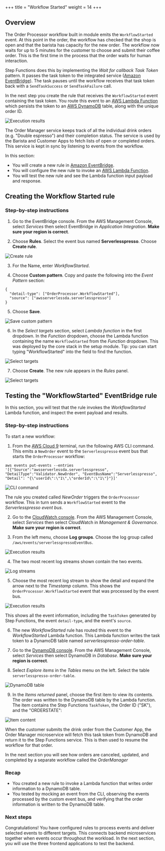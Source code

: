 +++
title = "Workflow Started"
weight = 14
+++

## Overview

The Order Processor workflow built in module emits the `WorkflowStarted` event. At this point in the order, the workflow has checked that the shop is open and that the barista has capacity for the new order. The workflow now waits for up to 5 minutes for the customer to choose and submit their coffee order. This is the first time in the process that the order waits for human interaction.

Step Functions does this by implementing the *Wait for callback Task Token* pattern. It passes the task token to the integrated service ([Amazon EventBridge](https://aws.amazon.com/eventbridge)). The task pauses until the workflow receives that task token back with a `SendTaskSuccess` or `SendTaskFailure` call.

In the next step you create the rule that receives the `WorkflowStarted` event containing the task token. You route this event to an [AWS Lambda Function](https://aws.amazon.com/lambda/) which persists the token to an [AWS DynamoDB](https://aws.amazon.com/dynamodb/) table, along with the unique order ID.

![Execution results](../images/se-mod2-WorkflowStarted3.png)

The Order Manager service keeps track of all the individual drink orders (e.g. "Double espresso") and their completion status. The service is used by the Barista and Customer Apps to fetch lists of open or completed orders. This service is kept in sync by listening to events from the workflow.

In this section:

* You will create a new rule in [Amazon EventBridge](https://aws.amazon.com/eventbridge/).
* You will configure the new rule to invoke an [AWS Lambda Function](https://aws.amazon.com/lambda/).
* You will test the new rule and see the Lambda function input payload and response.

## Creating the Workflow Started rule
### Step-by-step instructions ##

1. Go to the EventBridge console. From the AWS Management Console, select *Services* then select EventBridge in *Application Integration*. **Make sure your region is correct**.

2. Choose **Rules**. Select the event bus named **Serverlesspresso**. Choose **Create rule**.

![Create rule](../images/se-mod2-logAll10.png)

3. For the Name, enter *WorkflowStarted*.

4. Choose **Custom pattern**. Copy and paste the following into the *Event Pattern* section:
```
{
  "detail-type": ["OrderProcessor.WorkflowStarted"],
  "source": ["awsserverlessda.serverlesspresso"]
}
```

5. Choose **Save**.

![Save custom pattern](../images/se-mod2-workflowStarted6.png)

6. In the *Select targets* section, select *Lambda function* in the first dropdown. In the *Function* dropdown, choose the Lambda function containing the name `WorkflowStarted`  from the *Function* dropdown. This was deployed by the core stack in the setup module. Tip: you can start typing "WorkflowStarted" into the field to find the function.

![Select targets](../images/se-mod2-workflowStarted5.png)

7. Choose **Create**. The new rule appears in the *Rules* panel.

![Select targets](../images/se-mod2-workflowStarted7.png)

## Testing the "WorkflowStarted" EventBridge rule

In this section, you will test that the rule invokes the *WorkflowStarted* Lambda function, and inspect the event payload and results.

### Step-by-step instructions ###

To start a new workflow:

1. From the [AWS Cloud 9](https://console.aws.amazon.com/cloud9) terminal, run the following AWS CLI command. This emits a `NewOrder` event to the `Serverlesspresso` event bus that starts the `OrderProcessor` workflow:
```
aws events put-events --entries '[{"Source":"awsserverlessda.serverlesspresso", "DetailType":"Validator.NewOrder", "EventBusName":"Serverlesspresso", "Detail": "{\"userId\":\"1\",\"orderId\":\"1\"}"}]'

```

![CLI command](../images/se-mod2-workflowStarted8.png)

The rule you created called *NewOrder* triggers the `OrderProcessor` workflow. This in turn sends a `WorkflowStarted` event to the *Serverlesspresso event bus*.

2. Go to the [CloudWatch console](https://console.aws.amazon.com/cloudwatch/home). From the AWS Management Console, select *Services* then select CloudWatch in *Management & Governance*. **Make sure your region is correct**.

3. From the left menu, choose **Log groups**. Choose the log group called `/aws/events/serverlesspressoEventBus`.

![Execution results](../images/se-mod2-logAll9.png)

4. The two most recent log streams shown contain the two events.

![Log streams](../images/se-mod2-workflowStarted9.png)

5. Choose the most recent log stream to show the detail and expand the arrow next to the *Timestamp* column. This shows the `OrderProcessor.WorkflowStarted` event that was processed by the event bus.

![Execution results](../images/se-mod2-workflowStarted10.png)

This shows all the event information, including the `TaskToken` generated by Step Functions, the event `detail-type`, and the event's `source`.

6. The new *WorkflowStarted* rule has routed this event to the *WorkflowStarted* Lambda function. This Lambda function writes the task token to a DynamoDB table named *serverlesspresso-order-table*.

7. Go to the [DynamoDB console](https://console.aws.amazon.com/dynamodb/home). From the AWS Management Console, select *Services* then select DynamoDB in *Database*. **Make sure your region is correct**.

8. Select *Explore items* in the *Tables* menu on the left. Select the table `serverlesspresso-order-table`.

![DynamoDB table](../images/se-mod2-workflowStarted11.png)

9. In the *Items returned* panel, choose the first item to view its contents. The order was written to the DynamoDB table by the Lambda function. The item contains the Step Functions `TaskToken`, the Order ID ("SK"), and the "ORDERSTATE":

![Item content](../images/se-mod2-workflowStarted12.png)

When the customer submits the drink order from the Customer App, the Order Manager microservice will fetch this task token from DynamoDB and return it to the Step Functions service. This is then used to resume the workflow for that order.

In the next section you will see how orders are canceled, updated, and completed by a separate workflow called the *OrderManager*

### Recap

- You created a new rule to invoke a Lambda function that writes order information to a DynamoDB table.
- You tested by mocking an event from the CLI, observing the events processed by the custom event bus, and verifying that the order information is written to the DynamoDB table.

### Next steps

Congratulations! You have configured rules to process events and deliver selected events to different targets. This connects backend microservices together when events occur throughout the workload. In the next section, you will use the three frontend applications to test the backend.